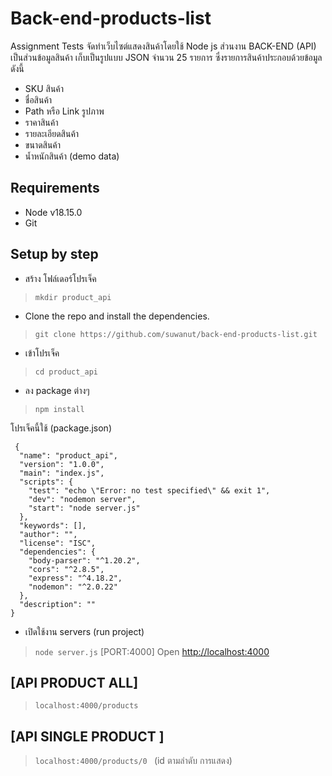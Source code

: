 # Back-end-products-list
Assignment Tests  จัดทำเว็บไซต์แสดงสินค้าโดยใช้ Node js ส่วนงาน BACK-END (API) เป็นส่วนข้อมูลสินค้า เก็บเป็นรูปแบบ  JSON จำนวน 25 รายการ ซึ่งรายการสินค้าประกอบด้วยข้อมูลดังนี้
- SKU สินค้า
- ชื่อสินค้า
- Path หรือ Link รูปภาพ
- ราคาสินค้า
- รายละเอียดสินค้า
- ขนาดสินค้า
- น้ำหนักสินค้า
(demo data)
## Requirements
-   Node v18.15.0
-   Git

## Setup by step
 - สร้าง โฟล์เดอร์โปรเจ็ค 
 > `mkdir product_api`
- Clone the repo and install the dependencies.
> `git clone https://github.com/suwanut/back-end-products-list.git`
- เข้าโปรเจ็ค 
> `cd product_api`
 - ลง package ต่างๆ  
> `npm install`

โปรเจ็คนี้ใช้ (package.json)
  
     {
      "name": "product_api",
      "version": "1.0.0",
      "main": "index.js",
      "scripts": {
        "test": "echo \"Error: no test specified\" && exit 1",
        "dev": "nodemon server",
        "start": "node server.js"
      },
      "keywords": [],
      "author": "",
      "license": "ISC",
      "dependencies": {
        "body-parser": "^1.20.2",
        "cors": "^2.8.5",
        "express": "^4.18.2",
        "nodemon": "^2.0.22"
      },
      "description": ""
    }
    
- เปิดใช้งาน servers  (run project)
> `node server.js`
[PORT:4000]
Open  [http://localhost:4000](http://localhost:4000/) 

## [API PRODUCT ALL]
> `localhost:4000/products `
>
## [API SINGLE PRODUCT  ]
> `localhost:4000/products/0 `
	(id ตามลำดับ การแสดง)
